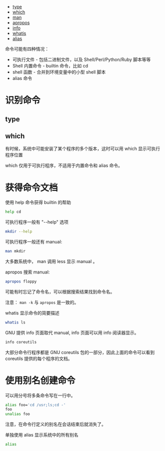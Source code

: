 * [type](/Shell/type.md)
* [which](/Shell/which.md)
* [man](/Shell/man.md)
* [apropos](/Shell/apropos.md)
* [info](/Shell/info.md)
* [whatis](/Shell/whatis.md)
* [alias](/Shell/alias.md)


命令可能有四种情况：
* 可执行文件 - 包括二进制文件，以及 Shell/Perl/Python/Ruby 脚本等等
* Shell 内置命令 - builtin 命令，比如 cd
* shell 函数 - 合并到环境变量中的小型 shell 脚本
* alias 命令


# 识别命令
## type
## which
有时候，系统中可能安装了某个程序的多个版本，这时可以用 which 显示可执行程序位置


which 仅用于可执行程序，不适用于内置命令和 alias 命令。


# 获得命令文档
使用 help 命令获得 builtin 的帮助
```bash
help cd
```


可执行程序一般有 "--help" 选项
```bash
mkdir --help
```


可执行程序一般还有 manual:
```bash
man mkdir
```
大多数系统中， man 调用 less 显示 manual 。


apropos 搜索 manual:
```bash
apropos floppy
```
可能有时忘记了命令名，可以根据搜索结果找到命令名。


注意： `man -k` 与 `apropos` 是一致的。


whatis 显示命令的简要描述
```bash
whatis ls
```


GNU 提供 info 页面取代 manual, info 页面可以用 info 阅读器显示。
```bash
info coreutils
```
大部分命令行程序都是 GNU coreutils 包的一部分，因此上面的命令可以看到 coreutils 提供的每个程序的文档。


# 使用别名创建命令
可以用分号将多条命令写在一行中。


```bash
alias foo='cd /usr;ls;cd -'
foo
unalias foo
```
注意，在命令行定义的别名在会话结束后就消失了。


单独使用 alias 显示系统中的所有别名
```bash
alias
```
